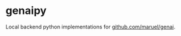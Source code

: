 # genaipy

Local backend python implementations for [github.com/maruel/genai](https://github.com/maruel/genai).
